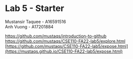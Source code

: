 # Lab 5 - Starter
Mustansir Taquee - A16591516  
Anh Vuong - A17201884

https://github.com/mustaqs/introduction-to-github  
https://github.com/mustaqs/CSE110-FA22-lab5/explore.html  
[https://github.com/mustaqs/CSE110-FA22-lab5/expose.html](https://mustaqs.github.io/CSE110-FA22-lab5/expose.html)
